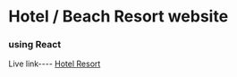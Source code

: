 # Hotel / Beach Resort website

### using React

Live link---- [Hotel Resort](http://hridoymozumder.com/resort)
